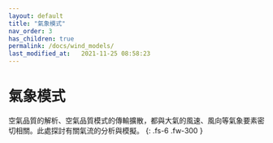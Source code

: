 ```yaml
---
layout: default
title: "氣象模式"
nav_order: 3
has_children: true
permalink: /docs/wind_models/
last_modified_at:   2021-11-25 08:58:23
---
```


# 氣象模式

空氣品質的解析、空氣品質模式的傳輸擴散，都與大氣的風速、風向等氣象要素密切相關。此處探討有關氣流的分析與模擬。
{: .fs-6 .fw-300 }
